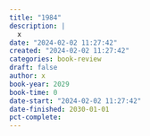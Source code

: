 ```yaml
---
title: "1984"
description: |
  x
date: "2024-02-02 11:27:42"  
created: "2024-02-02 11:27:42"
categories: book-review  
draft: false  
author: x	
book-year: 2029
book-time: 0
date-start: "2024-02-02 11:27:42"
date-finished: 2030-01-01
pct-complete:
---
```


